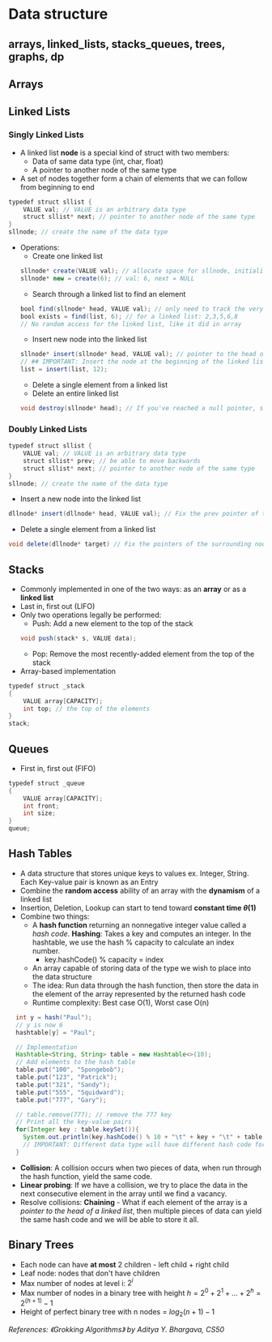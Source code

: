 # Data structure

## arrays, linked_lists, stacks_queues, trees, graphs, dp

## Arrays

## Linked Lists
### Singly Linked Lists
- A linked list **node** is a special kind of struct with two members:
  - Data of same data type (int, char, float)
  - A pointer to another node of the same type
- A set of nodes together form a chain of elements that we can follow from beginning to end

```java
typedef struct sllist {
    VALUE val; // VALUE is an arbitrary data type
    struct sllist* next; // pointer to another node of the same type
}
sllnode; // create the name of the data type
```
- Operations:
  - Create one linked list
  ```java
  sllnode* create(VALUE val); // allocate space for sllnode, initialize val, next field, return a pointer to sllnode
  sllnode* new = create(6); // val: 6, next = NULL
  ```
  - Search through a linked list to find an element
  ```java
  bool find(sllnode* head, VALUE val); // only need to track the very first of the elements in the list
  bool exists = find(list, 6); // for a linked list: 2,3,5,6,8
  // No random access for the linked list, like it did in array
  ```
  - Insert new node into the linked list
  ```java
  sllnode* insert(sllnode* head, VALUE val); // pointer to the head of the list.
  // ## IMPORTANT: Insert the node at the beginning of the linked list!
  list = insert(list, 12);
  ```
  - Delete a single element from a linked list
  - Delete an entire linked list
  ```java
  void destroy(sllnode* head); // If you've reached a null pointer, stop. Delete the rest of the list
  ```

### Doubly Linked Lists
```java
typedef struct sllist {
    VALUE val; // VALUE is an arbitrary data type
    struct sllist* prev; // be able to move backwards
    struct sllist* next; // pointer to another node of the same type
}
sllnode; // create the name of the data type
```
- Insert a new node into the linked list
```java
dllnode* insert(dllnode* head, VALUE val); // Fix the prev pointer of the old head of the linked list
```
- Delete a single element from a linked list
```java
void delete(dllnode* target) // Fix the pointers of the surrounding nodes to "skip over" target
```

## Stacks
- Commonly implemented in one of the two ways: as an **array** or as a **linked list**
- Last in, first out (LIFO)
- Only two operations legally be performed:
  - Push: Add a new element to the top of the stack
  ```java
  void push(stack* s, VALUE data);
  ```
  - Pop: Remove the most recently-added element from the top of the stack
- Array-based implementation
```java
typedef struct _stack
{
    VALUE array[CAPACITY];
    int top; // the top of the elements
}
stack;
```

## Queues
- First in, first out (FIFO)
```java
typedef struct _queue
{
    VALUE array[CAPACITY];
    int front;
    int size;
}
queue;
```

## Hash Tables
- A data structure that stores unique keys to values ex. Integer, String. Each Key-value pair is known as an Entry
- Combine the **random access** ability of an array with the **dynamism** of a linked list
- Insertion, Deletion, Lookup can start to tend toward **constant time $\theta(1)$**
- Combine two things:
  - A **hash function** returning an nonnegative integer value called a *hash code*. **Hashing**: Takes a key and computes an integer. In the hashtable, we use the hash % capacity to calculate an index number.
    - key.hashCode() % capacity = index
  - An array capable of storing data of the type we wish to place into the data structure
  - The idea: Run data through the hash function, then store the data in the element of the array represented by the returned hash code
  - Runtime complexity: Best case O(1), Worst case O(n)
```java
  int y = hash("Paul");
  // y is now 6
  hashtable[y] = "Paul";

  // Implementation
  Hashtable<String, String> table = new Hashtable<>(10);
  // Add elements to the hash table
  table.put("100", "Spongebob");
  table.put("123", "Patrick");
  table.put("321", "Sandy");
  table.put("555", "Squidward");
  table.put("777", "Gary");

  // table.remove(777); // remove the 777 key
  // Print all the key-value pairs
  for(Integer key : table.keySet()){
    System.out.println(key.hashCode() % 10 + "\t" + key + "\t" + table.get()); // hashcode + key + value
    // IMPORTANT: Different data type will have different hash code formulas
  }

```
- **Collision**: A collision occurs when two pieces of data, when run through the hash function, yield the same code.
- **Linear probing**: If we have a collision, we try to place the data in the next consecutive element in the array until we find a vacancy.
- Resolve collisions: **Chaining** - What if each element of the array is a *pointer to the head of a linked list*, then multiple pieces of data can yield the same hash code and we will be able to store it all.



## Binary Trees
- Each node can have **at most** 2 children - left child + right child
- Leaf node: nodes that don't have children
- Max number of nodes at level i: $2^i$
- Max number of nodes in a binary tree with height $h = 2^0 + 2^1 + ... + 2^h = 2^(h+1) - 1$
- Height of perfect binary tree with n nodes = $log_2(n+1) - 1$






*References: 《Grokking Algorithms》 by Aditya Y. Bhargava, CS50*